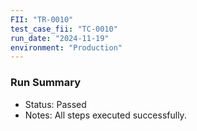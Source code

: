 ```yaml
---
FII: "TR-0010"
test_case_fii: "TC-0010"
run_date: "2024-11-19"
environment: "Production"
---
```

### Run Summary
- Status: Passed
- Notes: All steps executed successfully.